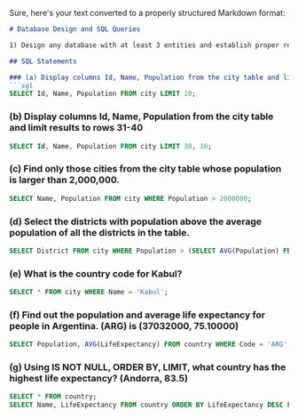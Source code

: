 Sure, here's your text converted to a properly structured Markdown format:

```markdown
# Database Design and SQL Queries

1) Design any database with at least 3 entities and establish proper relationships between them.

## SQL Statements

### (a) Display columns Id, Name, Population from the city table and limit results to first 10 rows only.
```sql
SELECT Id, Name, Population FROM city LIMIT 10;
```

### (b) Display columns Id, Name, Population from the city table and limit results to rows 31-40
```sql
SELECT Id, Name, Population FROM city LIMIT 30, 10;
```

### (c) Find only those cities from the city table whose population is larger than 2,000,000.
```sql
SELECT Name, Population FROM city WHERE Population > 2000000;
```

### (d) Select the districts with population above the average population of all the districts in the table.
```sql
SELECT District FROM city WHERE Population > (SELECT AVG(Population) FROM city);
```

### (e) What is the country code for Kabul?
```sql
SELECT * FROM city WHERE Name = 'Kabul';
```

### (f) Find out the population and average life expectancy for people in Argentina. (ARG) is (37032000, 75.10000)
```sql
SELECT Population, AVG(LifeExpectancy) FROM country WHERE Code = 'ARG';
```

### (g) Using IS NOT NULL, ORDER BY, LIMIT, what country has the highest life expectancy? (Andorra, 83.5)
```sql
SELECT * FROM country;
SELECT Name, LifeExpectancy FROM country ORDER BY LifeExpectancy DESC LIMIT 1;
```